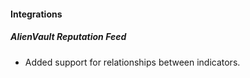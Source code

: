 
#### Integrations
##### AlienVault Reputation Feed
- Added support for relationships between indicators.
